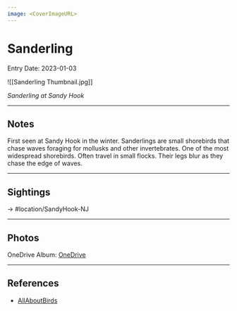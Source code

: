 ```yaml
---
image: <CoverImageURL>
---
```


# Sanderling
Entry Date: 2023-01-03

![[Sanderling Thumbnail.jpg]]

*Sanderling at Sandy Hook*

---------------------------------------------------------------
## Notes

First seen at Sandy Hook in the winter. Sanderlings are small shorebirds that chase waves foraging for mollusks and other invertebrates. One of the most widespread shorebirds. Often travel in small flocks. Their legs blur as they chase the edge of waves.

---------------------------------------------------------------
## Sightings

-> #location/SandyHook-NJ 

---------------------------------------------------------------
## Photos
OneDrive Album: [OneDrive](https://1drv.ms/u/s!AvaIuMdCo_w-hMU-LJkUubsNOuGbrQ?e=7TFKMt)

---------------------------------------------------------------
## References
- [AllAboutBirds](https://www.allaboutbirds.org/guide/Sanderling/overview)